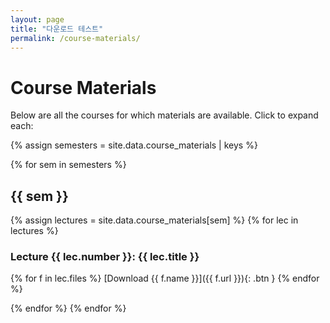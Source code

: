 ```yaml
---
layout: page
title: "다운로드 테스트"
permalink: /course-materials/
---
```


# Course Materials

Below are all the courses for which materials are available. Click to expand each:

{% assign semesters = site.data.course_materials | keys %}

{% for sem in semesters %}
## {{ sem }}

{% assign lectures = site.data.course_materials[sem] %}
{% for lec in lectures %}
### Lecture {{ lec.number }}: {{ lec.title }}

{% for f in lec.files %}
[Download {{ f.name }}]({{ f.url }}){: .btn }
{% endfor %}

{% endfor %}
{% endfor %}